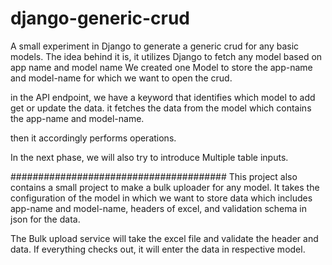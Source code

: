 # django-generic-crud
A small experiment in Django to generate a generic crud for any basic models.
The idea behind it is, it utilizes Django to fetch any model based on app name and model name
We created one Model to store the app-name and model-name for which we want to open the crud.

in the API endpoint, we have a keyword that identifies which model to add get or update the data.
it fetches the data from the model which contains the app-name and model-name.

then it accordingly performs operations.

In the next phase, we will also try to introduce Multiple table inputs. 


#######################################
This project also contains a small project to make a bulk uploader for any model.
It takes the configuration of the model in which we want to store data which includes app-name and model-name, headers of excel, and validation schema in json for the data.

The Bulk upload service will take the excel file and validate the header and data. If everything checks out, it will enter the data in respective model.

